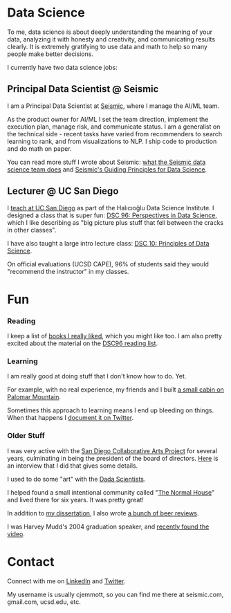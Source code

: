 # Data Science

To me, data science is about deeply understanding the meaning of your data, analyzing it with honesty and creativity, and communicating results clearly. It is extremely gratifying to use data and math to help so many people make better decisions. 

I currently have two data science jobs:

## Principal Data Scientist @ Seismic

I am a Principal Data Scientist at [Seismic](https://seismic.com/), where I manage the AI/ML team. 

As the product owner for AI/ML I set the team direction, implement the execution plan, manage risk, and communicate status.  I am a generalist on the technical side - recent tasks have varied from recommenders to search learning to rank, and from visualizations to NLP.  I ship code to production and do math on paper. 

You can read more stuff I wrote about Seismic: [what the Seismic data science team does](https://medium.com/seismic-data-science/data-science-at-seismic-b4469c7cb6b0) and [Seismic's Guiding Principles for Data Science](https://medium.com/seismic-data-science/seismics-guiding-principles-for-data-science-957ef54e064e).

## Lecturer @ UC San Diego

I [teach at UC San Diego](https://ucsdnews.ucsd.edu/pressrelease/data_science_freshman_makes_his_first_cloud) as part of the Halıcıoğlu Data Science Institute. I designed a class that is super fun: [DSC 96: Perspectives in Data Science](https://sites.google.com/view/dsc96), which I like describing as "big picture plus stuff that fell between the cracks in other classes".  

I have also taught a large intro lecture class: [DSC 10: Principles of Data Science](https://sites.google.com/view/dsc10).  

On official evaluations (UCSD CAPE), 96% of students said they would "recommend the instructor" in my classes.

# Fun

### Reading

I keep a list of [books I really liked](https://github.com/jemmott/books), which you might like too.  I am also pretty excited about the material on the [DSC96 reading list](https://sites.google.com/view/dsc96/reading).

### Learning

I am really good at doing stuff that I don't know how to do. Yet.

For example, with no real experience, my friends and I built [a small cabin on Palomar Mountain](https://www.normalhouse.com/palomar).

Sometimes this approach to learning means I end up bleeding on things.  When that happens I [document it on Twitter](https://twitter.com/WhyIAmBleeding).

### Older Stuff

I was very active with the [San Diego Collaborative Arts Project](http://www.sdcap.org/) for several years, culminating in being the president of the board of directors.  [Here](http://sdvoyager.com/interview/meet-colin-jemmott-san-diego-collaborative-arts-project-mission-valley/) is an interview that I did that gives some details.

I used to do some "art" with the [Dada Scientists](http://unfalsifiable.info/).

I helped found a small intentional community called "[The Normal House](https://www.normalhouse.com/)" and lived there for six years.  It was pretty great!

In addition to [my dissertation](http://www.lulu.com/shop/colin-jemmott/model-based-recursive-bayesian-state-estimation-for-single-hydrophone-passive-sonar-localization/ebook/product-17362495.html?ppn=1), I also wrote [a bunch of beer reviews](http://www.lulu.com/shop/colin-jemmott/501-beers/paperback/product-15326831.html).

I was Harvey Mudd's 2004 graduation speaker, and [recently found the video](https://youtu.be/PQDhr8k128I?t=783).

# Contact

Connect with me on [LinkedIn](https://www.linkedin.com/in/cjemmott/) and [Twitter](https://twitter.com/colin_jemmott).

My username is usually cjemmott, so you can find me there at seismic.com, gmail.com, ucsd.edu, etc.
